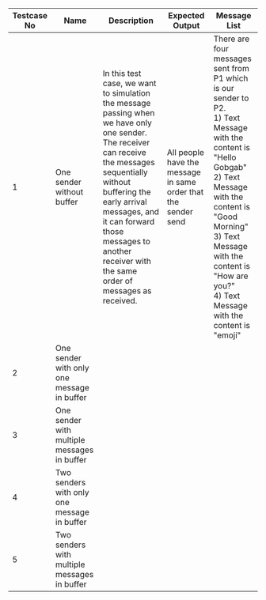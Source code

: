 |Testcase No|Name|Description|Expected Output|Message List|
|---|---|---|---|---|
|1|One sender without buffer|In this test case, we want to simulation the message passing when we have only one sender. The receiver can receive the messages sequentially without buffering the early arrival messages, and it can forward those messages to another receiver with the same order of messages as received.|All people have the message in same order that the sender send|There are four messages sent from P1 which is our sender to P2. <br>1) Text Message with the content is "Hello Gobgab" <br>2) Text Message with the content is "Good Morning" <br>3) Text Message with the content is "How are you?"<br>4) Text Message with the content is "emoji"|
|2|One sender with only one message in buffer||||
|3|One sender with multiple messages in buffer||||
|4|Two senders with only one message in buffer||||
|5|Two senders with multiple messages in buffer||||
